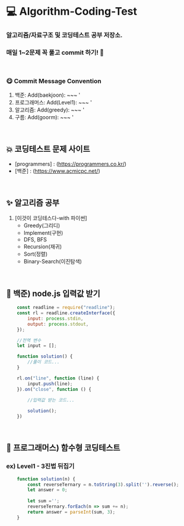 # 💻 Algorithm-Coding-Test
### 알고리즘/자료구조 및 코딩테스트 공부 저장소.
### 매일 1~2문제 꼭 풀고 commit 하기! 😤

<br />

### 😋 Commit Message Convention
1. 백준: Add(baekjoon): ~~~ '
2. 프로그래머스: Add(Level1): ~~~ '
3. 알고리즘: Add(greedy): ~~~ '
4. 구름: Add(goorm): ~~~ '

<br />

## 💥 코딩테스트 문제 사이트
- [programmers] : (https://programmers.co.kr/)
- [백준] : (https://www.acmicpc.net/)

<br />

## ✨ 알고리즘 공부
1. [이것이 코딩테스다-with 파이썬]
    - Greedy(그리디)
    - Implement(구현)
    - DFS, BFS
    - Recursion(재귀)
    - Sort(정렬)
    - Binary-Search(이진탐색)

<br />

## 🏃 백준) node.js 입력값 받기
```javascript
    const readline = require("readline"); 
    const rl = readline.createInterface({ 
        input: process.stdin, 
        output: process.stdout, 
    }); 

    //전역 변수
    let input = [];

    function solution() {
        //풀이 코드...
    }

    rl.on("line", function (line) {
        input.push(line); 
    }).on("close", function () { 
        
        //입력값 받는 코드...

        solution();
    })
```

<br />

## 🏃 프로그래머스) 함수형 코딩테스트
### ex) Level1 - 3진법 뒤집기
```javascript
    function solution(n) {
        const reverseTernary = n.toString(3).split('').reverse();
        let answer = 0;
        
        let sum ='';
        reverseTernary.forEach(n => sum += n);
        return answer = parseInt(sum, 3);
    }
```

<br />